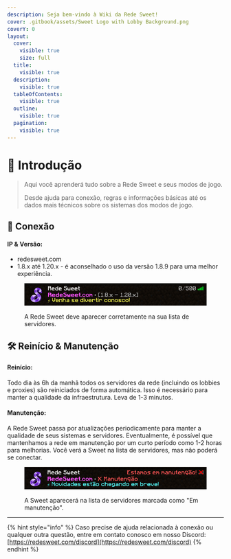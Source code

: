 ```yaml
---
description: Seja bem-vindo à Wiki da Rede Sweet!
cover: .gitbook/assets/Sweet Logo with Lobby Background.png
coverY: 0
layout:
  cover:
    visible: true
    size: full
  title:
    visible: true
  description:
    visible: true
  tableOfContents:
    visible: true
  outline:
    visible: true
  pagination:
    visible: true
---
```


# 👋 Introdução

> Aqui você aprenderá tudo sobre a Rede Sweet e seus modos de jogo.
>
> Desde ajuda para conexão, regras e informações básicas até os dados mais técnicos sobre os sistemas dos modos de jogo.

## 🔗 Conexão

#### IP & Versão:

* redesweet.com
* 1.8.x até 1.20.x - é aconselhado o uso da versão 1.8.9 para uma melhor experiência.

<figure><img src=".gitbook/assets/sweet_motd.png" alt="Sweet MOTD"><figcaption><p>A Rede Sweet deve aparecer corretamente na sua lista de servidores.</p></figcaption></figure>



## 🛠️ Reinício & Manutenção

#### Reinício:

Todo dia às 6h da manhã todos os servidores da rede (incluindo os lobbies e proxies) são reiniciados de forma automática. Isso é necessário para manter a qualidade da infraestrutura. Leva de 1-3 minutos.

#### Manutenção:

A Rede Sweet passa por atualizações periodicamente para manter a qualidade de seus sistemas e servidores. Eventualmente, é possível que mantenhamos a rede em manutenção por um curto período como 1-2 horas para melhorias. Você verá a Sweet na lista de servidores, mas não poderá se conectar.

<figure><img src=".gitbook/assets/sweet_motd_manu.png" alt="Sweet MOTD manutenção"><figcaption><p>A Sweet aparecerá na lista de servidores marcada como "Em manutenção".</p></figcaption></figure>



***

{% hint style="info" %}
Caso precise de ajuda relacionada à conexão ou qualquer outra questão, entre em contato conosco em nosso Discord: [https://redesweet.com/discord](https://redesweet.com/discord)
{% endhint %}
